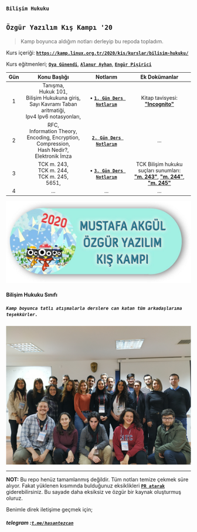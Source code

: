 ### `Bilişim Hukuku`
## `Özgür Yazılım Kış Kampı '20`

> Kamp boyunca aldığım notları derleyip bu repoda topladım.

Kurs içeriği: [**`https://kamp.linux.org.tr/2020/kis/kurslar/bilisim-hukuku/`**](https://kamp.linux.org.tr/2020/kis/kurslar/bilisim-hukuku/)  

Kurs eğitmenleri; [**`Oya Günendi`**](https://twitter.com/okyansilayna), [**`Alanur Ayhan`**](https://twitter.com/AlanurAyhan), [**`Engür Pişirici`**](https://twitter.com/engur)

| Gün | Konu Başlığı | Notlarım | Ek Dokümanlar |
|:-:|:------------:|:-------:|:--------:|
| 1 | Tanışma,<br> Hukuk 101,<br> Bilişim Hukukuna giriş,<br> Sayı Kavramı Taban aritmatiği,<br> Ipv4 Ipv6 notasyonları,<br>  | &bull; [**`1. Gün Ders Notlarım`**](/days/day1.md) | Kitap tavisyesi: <br> [**"Incognito"**](https://www.amazon.com/Incognito-Secret-Lives-David-Eagleman/dp/0307389928?SubscriptionId=AKIAILSHYYTFIVPWUY6Q&tag=duckduckgo-d-20&linkCode=xm2&camp=2025&creative=165953&creativeASIN=0307389928)  |
| 2 | RFC, <br> Information Theory, <br> Encoding, Encryption, Compression, <br> Hash Nedir?, <br> Elektronik İmza | [**`2. Gün Ders Notlarım`**](/days/day2.md) | ... |
| 3 | TCK m. 243,<br> TCK m. 244,<br> TCK m. 245,<br> 5651,<br>| &bull; [**`3. Gün Ders Notlarım`**](/days/day3.md) | TCK Bilişim hukuku suçları sunumları: <br> [**"m. 243"**](/presentations/1-bilisim-hukuku-kavramlari+TCK-243.pdf), [**"m. 244"**](/presentations/2-TCK-244.pdf), [**"m. 245"**](/presentations/3-TCK-245-245_A.pdf) |
| 4 | ... | ... | ... |


<p align="center">
	<a href="https://kamp.linux.org.tr">
		<img alt="kamp-logo-kis" src="images/readme/kis-kampi.jpg" width="600">
	</a>
</p>

#### Bilişim Hukuku Sınıfı
##### `Kamp boyunca tatlı atışmalarla derslere can katan tüm arkadaşlarıma teşekkürler.`

<p align="center">
	<a href="#">
		<img alt="sınıf" src="images/readme/sinif.jpg" width="800">
	</a>
</p>

---

**NOT:** Bu repo henüz tamamlanmış değildir. Tüm notları temize çekmek süre alıyor. Fakat yüklenen kısımında bulduğunuz eksiklikleri [**`PR atarak`**](https://github.com/hasantezcan/oyk_2019_yaz_ruby_rails/pulls) giderebilirsiniz. Bu sayade daha eksiksiz ve özgür bir kaynak oluşturmuş oluruz.

Benimle direk iletişime geçmek için;
##### telegram :[**`t.me/hasantezcan`**](https://t.me/hasantezcan)
